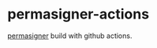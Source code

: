 # permasigner-actions

[permasigner](https://github.com/itsnebulalol/permasigner) build with github actions.
